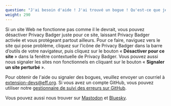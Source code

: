```yaml
---
question: "J'ai besoin d'aide ! J'ai trouvé un bogue ! Qu'est-ce que je dois faire ?"
weight: 290
---
```


Si un site Web ne fonctionne pas comme il le devrait, vous pouvez désactiver Privacy Badger juste pour ce site, laissant Privacy Badger activée et vous protégeant partout ailleurs. Pour ce faire, naviguez vers le site qui pose problème, cliquez sur l’icône de Privacy Badger dans la barre d’outils de votre navigateur, puis cliquez sur le bouton « **Désactiver pour ce site** » dans la fenêtre contextuelle de Privacy Badger. Vous pouvez aussi nous signaler les sites non fonctionnels en cliquant sur le bouton « **Signaler un site perturbé** ».

Pour obtenir de l'aide ou signaler des bogues, veuillez envoyer un courriel à [extension-devs@eff.org](mailto:extension-devs@eff.org). Si vous avez un compte GitHub, vous pouvez utiliser notre [gestionnaire de suivi des erreurs sur GitHub](https://github.com/EFForg/privacybadger/issues).

Vous pouvez aussi nous trouver sur [Mastodon](https://mastodon.social/@privacybadger) et [Bluesky](https://bsky.app/profile/privacybadger.bsky.social).
